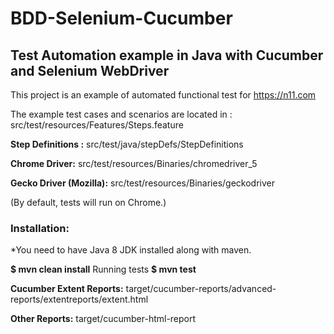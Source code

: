 # BDD-Selenium-Cucumber

## Test Automation example in Java with Cucumber and Selenium WebDriver
This project is an example of automated functional test for https://n11.com

The example test cases and scenarios are located in :  src/test/resources/Features/Steps.feature

**Step Definitions :** src/test/java/stepDefs/StepDefinitions

**Chrome Driver:** src/test/resources/Binaries/chromedriver_5

**Gecko Driver (Mozilla):** src/test/resources/Binaries/geckodriver

(By default, tests will run on Chrome.)

### Installation:

*You need to have Java 8 JDK installed along with maven.

**$ mvn clean install**
Running tests
**$ mvn test**

**Cucumber Extent Reports:** target/cucumber-reports/advanced-reports/extentreports/extent.html

**Other Reports:** target/cucumber-html-report

